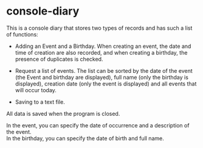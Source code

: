 # console-diary

This is a console diary that stores two types of records and has such a list of functions:
- Adding an Event and a Birthday. When creating an event, the date and time of creation are also recorded, and when creating a birthday, the presence of duplicates is checked.

- Request a list of events. The list can be sorted by the date of the event (the Event and birthday are displayed), full name (only the birthday is displayed), creation date (only the event is displayed) and all events that will occur today.

- Saving to a text file.

All data is saved when the program is closed.

In the event, you can specify the date of occurrence and a description of the event.\
In the birthday, you can specify the date of birth and full name.